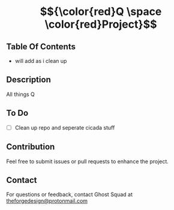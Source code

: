 # $${\color{red}Q \space \color{red}Project}$$

## Table Of Contents
- will add as i clean up

## Description 
All things Q

## To Do
- [ ] Clean up repo and seperate cicada stuff

## Contribution
Feel free to submit issues or pull requests to enhance the project.

## Contact
For questions or feedback, contact Ghost Squad at theforgedesign@protonmail.com
